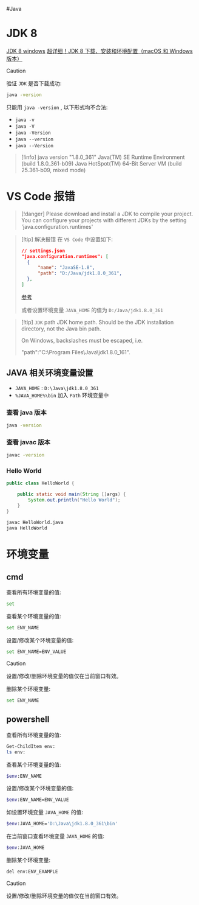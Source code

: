 #Java
# JDK 8

[JDK 8 windows](https://www.oracle.com/java/technologies/downloads/#java8-windows)
[超详细！JDK 8 下载、安装和环境配置（macOS 和 Windows 版本）](https://cloud.tencent.com/developer/article/1803374)

> [!caution]
> 验证 `JDK` 是否下载成功:
> 
> ```bash
> java -version
> ```
> 只能用 `java -version` , 以下形式均不合法:
> - `java -v`
> - `java -V`
> - `java -Version`
> - `java --version`
> - `java --Version`

> [!info]
> java version "1.8.0_361"
> Java(TM) SE Runtime Environment (build 1.8.0_361-b09)
> Java HotSpot(TM) 64-Bit Server VM (build 25.361-b09, mixed mode)

# VS Code 报错

> [!danger]
> Please download and install a JDK to compile your project. You can configure your projects with different JDKs by the setting 'java.configuration.runtimes'

> [!tip] 解决报错
> 在 `VS Code` 中设置如下:
> 
> ```json
> // settings.json
> "java.configuration.runtimes": [
> 	{
> 		"name": "JavaSE-1.8",
> 		"path": "D:/Java/jdk1.8.0_361",
> 	},
> ]
> ```
> [参考](https://github.com/redhat-developer/vscode-java/wiki/JDK-Requirements#project-jdks)
> 
> 或者设置环境变量 `JAVA_HOME` 的值为 `D:/Java/jdk1.8.0_361`

> [!tip] `JDK` path
> JDK home path. Should be the JDK installation directory, not the Java bin path.
> 
> On Windows, backslashes must be escaped, i.e.
> 
> "path":"C:\\Program Files\\Java\\jdk1.8.0_161".

## JAVA 相关环境变量设置

- `JAVA_HOME` : `D:\Java\jdk1.8.0_361`
- `%JAVA_HOME%\bin` 加入 `Path` 环境变量中

### 查看 java 版本

```bash
java -version
```

### 查看 javac 版本

```bash
javac -version
```

### Hello World

```java
public class HelloWorld {

    public static void main(String []args) {
        System.out.println("Hello World");
    }
}
```

```bash
javac HelloWorld.java
java HelloWorld
```

# 环境变量

## cmd

查看所有环境变量的值:

```bash
set
```

查看某个环境变量的值:

```bash
set ENV_NAME
```

设置/修改某个环境变量的值:

```bash
set ENV_NAME=ENV_VALUE
```

> [!caution]
> 设置/修改/删除环境变量的值仅在当前窗口有效。

删除某个环境变量:

```bash
set ENV_NAME
```

## powershell

查看所有环境变量的值:

```bash
Get-ChildItem env:
ls env:
```

查看某个环境变量的值:

```bash
$env:ENV_NAME
```

设置/修改某个环境变量的值:

```bash
$env:ENV_NAME=ENV_VALUE
```

如设置环境变量 `JAVA_HOME` 的值:

```bash
$env:JAVA_HOME='D:\Java\jdk1.8.0_361\bin'
```

在当前窗口查看环境变量 `JAVA_HOME` 的值:

```bash
$env:JAVA_HOME
```

删除某个环境变量:

```bash
del env:ENV_EXAMPLE
```

> [!caution]
> 设置/修改/删除环境变量的值仅在当前窗口有效。